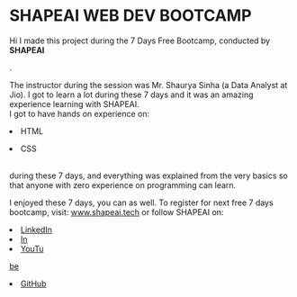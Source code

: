 # SHAPEAI WEB DEV BOOTCAMP

Hi I made this project during the 7 Days Free Bootcamp, conducted by <b> SHAPEAI

</b>.

The instructor during the session was Mr. Shaurya Sinha (a Data Analyst at Jio). I got to learn a lot during these 7 days and it was an amazing experience learning with SHAPEAI. <br>I got to have hands on experience on: <li>HTML

<li>CSS

<br>during these 7 days, and everything was explained from the very basics so that anyone with zero experience on programming can learn.

I enjoyed these 7 days, you can as well. To register for next free 7 days bootcamp, visit: www.shapeai.tech or follow SHAPEAI on:

<li><a href="https://in.linkedin.com/company/shapeai">LinkedIn</a> <li><a href="https://www.instagram.com/shape.ai/?hl=en">In </a> <li><a href="https://www.youtube.com/channel/UCTUVDLTW9meuDXWcbmISPdA">YouTu

be</a> <li><a href="https://github.com/shapeai">GitHub</a>

